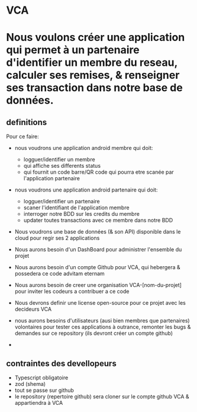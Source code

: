 # VCA

# Nous voulons créer une application qui permet à un partenaire d'identifier un membre du reseau, calculer ses remises, & renseigner ses transaction dans notre base de données.

## definitions
Pour ce faire:
* nous voudrons une application android membre qui doit:
  * logguer/identifier un membre
  * qui affiche ses differents status
  * qui fournit un code barre/QR code qui pourra etre scanée par l'application partenaire

* nous voudrons une application android partenaire qui doit:
  * logguer/identifier un partenaire
  * scaner l'identifiant de l'application membre
  * interroger notre BDD sur les credits du membre
  * updater toutes transactions avec ce membre dans notre BDD
  
* Nous voudrons une base de données (& son API) disponible dans le cloud pour regir ses 2 applications
* Nous aurons besoin d'un DashBoard pour administrer l'ensemble du projet

* Nous aurons besoin d'un compte Github pour VCA, qui hebergera & possedera ce code advitam eternam
* Nous aurons besoin de creer une organisation VCA-[nom-du-projet] pour inviter les codeurs a contribuer a ce code
* Nous devrons definir une license open-source pour ce projet avec les decideurs VCA
* nous aurons besoins d'utilisateurs (ausi bien membres que partenaires) volontaires pour tester ces applications à outrance, remonter les bugs & demandes sur ce repository (ils devront créer un compte github)
* 

## contraintes des devellopeurs
* Typescript obligatoire
* zod (shema)
* tout se passe sur github
* le repository (repertoire github) sera cloner sur le compte github VCA & appartiendra à VCA

